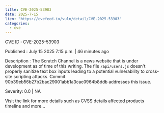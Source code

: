 ```yaml
--- 
title: CVE-2025-53903
date: 2025-7-15
lien: "https://cvefeed.io/vuln/detail/CVE-2025-53903"
categories:
  - cve
---
```


CVE ID : CVE-2025-53903

Published :  July 15
2025
7:15 p.m. | 46 minutes ago

Description : The Scratch Channel is a news website that is under development as of time of this writing. The file `/api/users.js` doesn't properly sanitize text box inputs
leading to a potential vulnerability to cross-site scripting attacks. Commit 90b39eb56b27b2bac29001abb1a3cac0964b8ddb addresses this issue.

Severity: 0.0 | NA

Visit the link for more details
such as CVSS details
affected products
timeline
and more...
